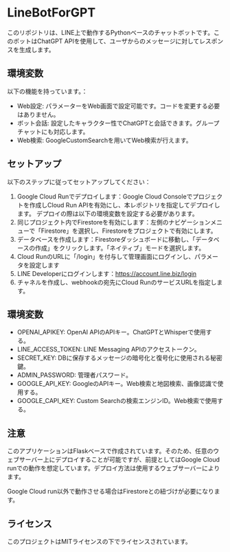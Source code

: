 # LineBotForGPT

このリポジトリは、LINE上で動作するPythonベースのチャットボットです。このボットはChatGPT APIを使用して、ユーザからのメッセージに対してレスポンスを生成します。

## 環境変数
以下の機能を持っています。：

- Web設定: パラメーターをWeb画面で設定可能です。コードを変更する必要はありません。
- ボット会話: 設定したキャラクター性でChatGPTと会話できます。グループチャットにも対応します。
- Web検索: GoogleCustomSearchを用いてWeb検索が行えます。

## セットアップ
以下のステップに従ってセットアップしてください：

1. Google Cloud Runでデプロイします：Google Cloud Consoleでプロジェクトを作成しCloud Run APIを有効にし、本レポジトリを指定してデプロイします。 デプロイの際は以下の環境変数を設定する必要があります。
2. 同じプロジェクト内でFirestoreを有効にします：左側のナビゲーションメニューで「Firestore」を選択し、Firestoreをプロジェクトで有効にします。
3. データベースを作成します：Firestoreダッシュボードに移動し、「データベースの作成」をクリックします。「ネイティブ」モードを選択します。
4. Cloud RunのURLに「/login」を付与して管理画面にログインし、パラメータを設定します
5. LINE Developerにログインします：https://account.line.biz/login
6. チャネルを作成し、webhookの宛先にCloud RunのサービスURLを指定します。

## 環境変数
- OPENAI_APIKEY: OpenAI APIのAPIキー。ChatGPTとWhisperで使用する。
- LINE_ACCESS_TOKEN: LINE Messaging APIのアクセストークン。
- SECRET_KEY: DBに保存するメッセージの暗号化と復号化に使用される秘密鍵。
- ADMIN_PASSWORD: 管理者パスワード。
- GOOGLE_API_KEY: GoogleのAPIキー。Web検索と地図検索、画像認識で使用する。
- GOOGLE_CAPI_KEY: Custom Searchの検索エンジンID。Web検索で使用する。

## 注意
このアプリケーションはFlaskベースで作成されています。そのため、任意のウェブサーバー上にデプロイすることが可能ですが、前提としてはGoogle Cloud runでの動作を想定しています。デプロイ方法は使用するウェブサーバーによります。

Google Cloud run以外で動作させる場合はFirestoreとの紐づけが必要になります。

## ライセンス
このプロジェクトはMITライセンスの下でライセンスされています。

